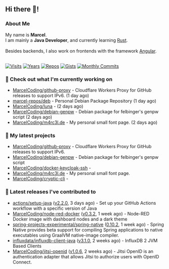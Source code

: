 ## Hi there 👋!




### About Me

My name is **Marcel**.<br>
I am mainly a **Java Developer**, and currently learning [Rust](https://www.rust-lang.org).<br>
<br>
Besides backends, I also work on frontends with the framework [Angular](https://angular.io).
<br>
<br>

[![Visits](https://badges.pufler.dev/visits/MarcelCoding/MarcelCoding?style=flat-square&color=black&logo=github)](https://github.com/MarcelCoding)
[![Years](https://badges.pufler.dev/years/MarcelCoding?style=flat-square&color=black&logo=github)](https://github.com/MarcelCoding)
[![Repos](https://badges.pufler.dev/repos/MarcelCoding?style=flat-square&color=black&logo=github)](https://github.com/MarcelCoding?tab=repositories)
[![Gists](https://badges.pufler.dev/gists/MarcelCoding?style=flat-square&color=black&logo=github)](https://gist.github.com/MarcelCoding)
[![Monthly Commits](https://badges.pufler.dev/commits/monthly/MarcelCoding?style=flat-square&color=black&logo=github)](https://github.com/MarcelCoding)

### 👷 Check out what I'm currently working on

- [MarcelCoding/github-proxy](https://github.com/MarcelCoding/github-proxy) - Cloudflare Workers Proxy for GitHub releases to support IPv6. (1 day ago)
- [marcel-repos/deb](https://github.com/marcel-repos/deb) - Personal Debian Package Repository (1 day ago)
- [MarcelCoding/luna](https://github.com/MarcelCoding/luna) -  (2 days ago)
- [MarcelCoding/debian-genpw](https://github.com/MarcelCoding/debian-genpw) - Debian package for felbinger&#39;s genpw script (2 days ago)
- [MarcelCoding/m4rc3l.de](https://github.com/MarcelCoding/m4rc3l.de) - My personal small font page. (2 days ago)

### 🌱 My latest projects

- [MarcelCoding/github-proxy](https://github.com/MarcelCoding/github-proxy) - Cloudflare Workers Proxy for GitHub releases to support IPv6.
- [MarcelCoding/debian-genpw](https://github.com/MarcelCoding/debian-genpw) - Debian package for felbinger&#39;s genpw script
- [MarcelCoding/docker-keycloak-ssh](https://github.com/MarcelCoding/docker-keycloak-ssh) - 
- [MarcelCoding/m4rc3l.de](https://github.com/MarcelCoding/m4rc3l.de) - My personal small font page.
- [MarcelCoding/cryptic-cli](https://github.com/MarcelCoding/cryptic-cli) - 

### 🔭 Latest releases I've contributed to

- [actions/setup-java](https://github.com/actions/setup-java) ([v2.2.0](https://github.com/actions/setup-java/releases/tag/v2.2.0), 3 days ago) - Set up your GitHub Actions workflow with a specific version of Java
- [MarcelCoding/node-red-docker](https://github.com/MarcelCoding/node-red-docker) ([v0.3.2](https://github.com/MarcelCoding/node-red-docker/releases/tag/v0.3.2), 1 week ago) - Node-RED Docker image with dashboard nodes and a dark theme
- [spring-projects-experimental/spring-native](https://github.com/spring-projects-experimental/spring-native) ([0.10.2](https://github.com/spring-projects-experimental/spring-native/releases/tag/0.10.2), 1 week ago) - Spring Native provides beta support for compiling Spring applications to native executables using GraalVM native-image compiler.
- [influxdata/influxdb-client-java](https://github.com/influxdata/influxdb-client-java) ([v3.1.0](https://github.com/influxdata/influxdb-client-java/releases/tag/v3.1.0), 2 weeks ago) - InfluxDB 2 JVM Based Clients
- [MarcelCoding/jitsi-openid](https://github.com/MarcelCoding/jitsi-openid) ([v1.0.6](https://github.com/MarcelCoding/jitsi-openid/releases/tag/v1.0.6), 2 weeks ago) - Jitsi OpenID is an authentication adapter that allows Jitsi to authorize users with OpenID Connect.


